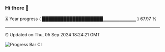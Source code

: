 ### Hi there 👋

⏳ Year progress { ████████████████████▁▁▁▁▁▁▁▁▁▁ } 67.97 %

---

⏰ Updated on Thu, 05 Sep 2024 18:24:21 GMT

![Progress Bar CI](https://github.com/liununu/liununu/workflows/Progress%20Bar%20CI/badge.svg)
